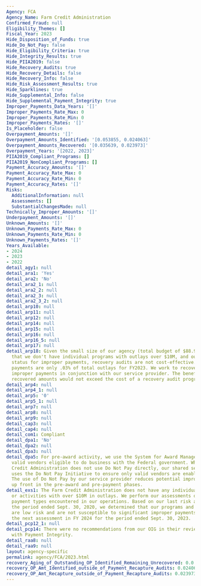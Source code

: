 ```yaml
---
Agency: FCA
Agency_Name: Farm Credit Administration
Confirmed_Fraud: null
Eligibility_Themes: []
Fiscal_Year: 2023
Hide_Disposition_of_Funds: true
Hide_Do_Not_Pay: false
Hide_Eligibility_Criteria: true
Hide_Integrity_Results: true
Hide_PIIA2019: false
Hide_Recovery_Audits: true
Hide_Recovery_Details: false
Hide_Recovery_Info: false
Hide_Risk_Assessment_Results: true
Hide_Sparklines: true
Hide_Supplemental_Info: false
Hide_Supplemental_Payment_Integrity: true
Improper_Payments_Data_Years: '[]'
Improper_Payments_Rate_Max: 0
Improper_Payments_Rate_Min: 0
Improper_Payments_Rates: '[]'
Is_Placeholder: false
Overpayment_Amounts: '[]'
Overpayment_Amounts_Identified: '[0.053855, 0.024063]'
Overpayment_Amounts_Recovered: '[0.035639, 0.023973]'
Overpayment_Years: '[2022, 2023]'
PIIA2019_Compliant_Programs: []
PIIA2019_NonCompliant_Programs: []
Payment_Accuracy_Amounts: '[]'
Payment_Accuracy_Rate_Max: 0
Payment_Accuracy_Rate_Min: 0
Payment_Accuracy_Rates: '[]'
Risks:
  AdditionalInformation: null
  Assessments: []
  SubstantialChangesMade: null
Technically_Improper_Amounts: '[]'
Underpayment_Amounts: '[]'
Unknown_Amounts: '[]'
Unknown_Payments_Rate_Max: 0
Unknown_Payments_Rate_Min: 0
Unknown_Payments_Rates: '[]'
Years_Available:
- 2024
- 2023
- 2022
detail_agy1: null
detail_ara1: 'Yes'
detail_ara2: 'No'
detail_ara2_1: null
detail_ara2_2: null
detail_ara2_3: null
detail_ara2_3_2: null
detail_arp10: null
detail_arp11: null
detail_arp12: null
detail_arp14: null
detail_arp15: null
detail_arp16: null
detail_arp16_5: null
detail_arp17: null
detail_arp18: Given the small size of our agency (total budget of $88.9M for FY2023),
  that we don't have individual programs with outlays over $10M, and our low-risk
  status for improper payments, recovery audits are not cost-effective. Our improper
  payments are only .03% of total outlays for FY2023. We work to recover all identified
  improper payments in conjunction with our service provider. The benefits of any
  recovered amounts would not exceed the cost of a recovery audit program.
detail_arp4: null
detail_arp4_1: null
detail_arp5: '0'
detail_arp5_1: null
detail_arp7: null
detail_arp8: null
detail_arp9: null
detail_cap3: null
detail_cap4: null
detail_com1: Compliant
detail_dpa1: 'No'
detail_dpa2: null
detail_dpa3: null
detail_dpa5: For pre-award activity, we use the System for Award Management to validate
  valid vendors eligible to do business with the Federal government. While the Farm
  Credit Administration does not use Do Not Pay directly, our shared service provider
  uses the Do Not Pay Initiative to ensure only valid vendors are enabled for payment.
  The use of Do Not Pay by our service provider reduces potential improper payments
  up front in the pre-award and pre-payment phases.
detail_exs1: The Farm Credit Administration does not have any individual programs
  or activities with over $10M in outlays. We perform our assessments on the various
  payment types encountered in our operations. Based on our last risk assessment for
  the period ended Sept. 30, 2020, we determined that our programs and activities
  are low risk and are not susceptible to significant improper payments. We will complete
  the next assessment in FY 2024 for the period ended Sept. 30, 2023.
detail_pcp12_1: null
detail_pcp14: There were no recommendations from our OIG in their review of our compliance
  with Payment Integrity.
detail_raa8: null
detail_raa9: null
layout: agency-specific
permalink: agency/FCA/2023.html
recovery_Aging_of_Outstanding_OP_Identified_Remaining_Unrecovered: 0.0
recovery_OP_Amt_Identified_outside_of_Payment_Recapture_Audits: 0.024063
recovery_OP_Amt_Recapture_outside_of_Payment_Recapture_Audits: 0.023973
---
```

